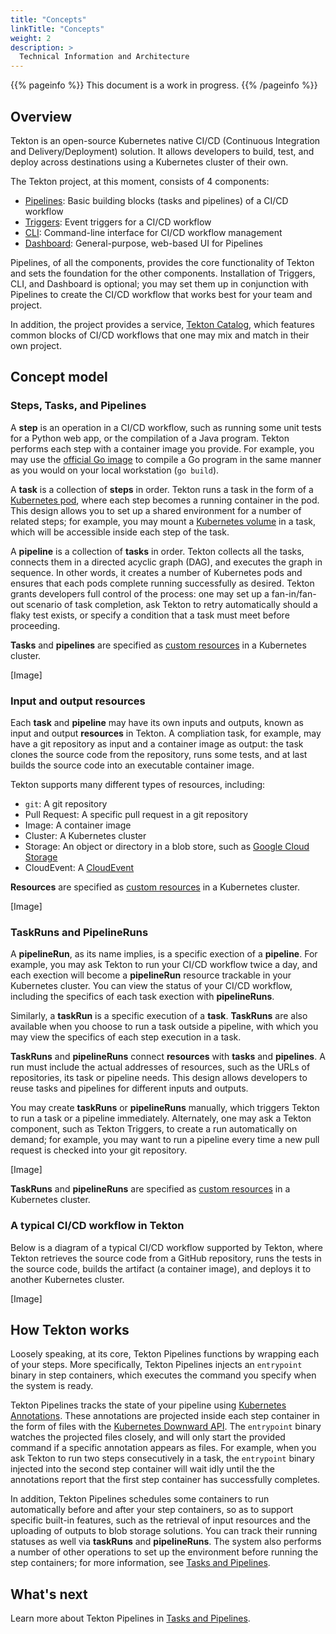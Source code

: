 ```yaml
---
title: "Concepts"
linkTitle: "Concepts"
weight: 2
description: >
  Technical Information and Architecture 
---
```


{{% pageinfo %}}
This document is a work in progress.
{{% /pageinfo %}}

## Overview

Tekton is an open-source Kubernetes native CI/CD (Continuous Integration and
Delivery/Deployment) solution. It allows developers to build, test, and
deploy across destinations using a Kubernetes cluster of their own.

The Tekton project, at this moment, consists of 4 components:

* [Pipelines](/docs/pipelines): Basic building blocks (tasks and pipelines) of a CI/CD workflow
* [Triggers](/docs/triggers): Event triggers for a CI/CD workflow
* [CLI](/docs/cli): Command-line interface for CI/CD workflow management
* [Dashboard](/docs/dashboard): General-purpose, web-based UI for Pipelines

Pipelines, of all the components, provides the core functionality of
Tekton and sets the foundation for the other components. Installation of
Triggers, CLI, and Dashboard is optional; you may set them up in conjunction
with Pipelines to create the CI/CD workflow that works best for your team
and project.

In addition, the project provides a service, [Tekton Catalog](/docs/catalog),
which features common blocks of CI/CD workflows that one may mix and match
in their own project.

## Concept model

### Steps, Tasks, and Pipelines

A **step** is an operation in a CI/CD workflow, such as running some unit tests
for a Python web app, or the compilation of a Java program. Tekton performs
each step with a container image you provide. For example, you may use the
[official Go image](https://hub.docker.com/_/golang) to compile a Go program
in the same manner as you would on your local workstation (`go build`).

A **task** is a collection of **steps** in order. Tekton runs a task in
the form of a [Kubernetes pod](https://kubernetes.io/docs/concepts/workloads/pods/pod-overview/),
where each step becomes a running container in the pod. This design allows you
to set up a shared environment for a number of related steps; for example,
you may mount a [Kubernetes volume](https://kubernetes.io/docs/concepts/storage/volumes/)
in a task, which will be accessible inside each step of the task.

A **pipeline** is a collection of **tasks** in order. Tekton collects all the
tasks, connects them in a directed acyclic graph (DAG), and executes the graph
in sequence. In other words, it creates a number of Kubernetes pods and
ensures that each pods complete running successfully as desired. Tekton grants
developers full control of the process: one may set up a fan-in/fan-out
scenario of task completion, ask Tekton to retry automatically should
a flaky test exists, or specify a condition that a task must meet before
proceeding.

**Tasks** and **pipelines** are specified as [custom resources](https://kubernetes.io/docs/concepts/extend-kubernetes/api-extension/custom-resources/)
in a Kubernetes cluster.

[Image]

### Input and output resources

Each **task** and **pipeline** may have its own inputs and outputs, known as
input and output **resources** in Tekton. A compliation task, for example, may
have a git repository as input and a container image as output: the task
clones the source code from the repository, runs some tests, and at last
builds the source code into an executable container image.

Tekton supports many different types of resources, including:

* `git`: A git repository
* Pull Request: A specific pull request in a git repository
* Image: A container image
* Cluster: A Kubernetes cluster
* Storage: An object or directory in a blob store, such as [Google Cloud Storage](https://cloud.google.com/storage)
* CloudEvent: A [CloudEvent](https://cloudevents.io)

**Resources** are specified as [custom resources](https://kubernetes.io/docs/concepts/extend-kubernetes/api-extension/custom-resources/)
in a Kubernetes cluster.


[Image]

### TaskRuns and PipelineRuns

A **pipelineRun**, as its name implies, is a specific exection of a **pipeline**.
For example, you may ask Tekton to run your CI/CD workflow twice a day, and
each exection will become a **pipelineRun** resource trackable in your
Kubernetes cluster. You can view the status of your CI/CD workflow, including
the specifics of each task exection with **pipelineRuns**.

Similarly, a **taskRun** is a specific execution of a **task**. **TaskRuns**
are also available when you choose to run a task outside a pipeline, with
which you may view the specifics of each step execution in a task.

**TaskRuns** and **pipelineRuns** connect **resources** with **tasks** and
**pipelines**. A run must include the actual addresses of resources, such as
the URLs of repositories, its task or pipeline needs. This design allows
developers to reuse tasks and pipelines for different inputs and outputs.

You may create **taskRuns** or **pipelineRuns** manually, which triggers
Tekton to run a task or a pipeline immediately. Alternately, one may ask a
Tekton component, such as Tekton Triggers, to create a run automatically on
demand; for example, you may want to run a pipeline every time a new pull
request is checked into your git repository.

[Image]

**TaskRuns** and **pipelineRuns** are specified as [custom resources](https://kubernetes.io/docs/concepts/extend-kubernetes/api-extension/custom-resources/)
in a Kubernetes cluster.

### A typical CI/CD workflow in Tekton

Below is a diagram of a typical CI/CD workflow supported by Tekton, where
Tekton retrieves the source code from a GitHub repository, runs the
tests in the source code, builds the artifact (a container image), and deploys
it to another Kubernetes cluster.

[Image]

## How Tekton works

Loosely speaking, at its core, Tekton Pipelines functions by wrapping each
of your steps. More specifically, Tekton Pipelines injects an `entrypoint`
binary in step containers, which executes the command you specify when
the system is ready.

Tekton Pipelines tracks the state of your pipeline using
[Kubernetes Annotations](https://kubernetes.io/docs/concepts/overview/working-with-objects/annotations/).
These annotations are projected inside each step container in the form
of files with the
[Kubernetes Downward API](https://kubernetes.io/docs/tasks/inject-data-application/downward-api-volume-expose-pod-information/#the-downward-api).
The `entrypoint` binary watches the projected files closely, and will only
start the provided command if a specific annotation appears as files. For
example, when you ask Tekton to run two steps consecutively in a task,
the `entrypoint` binary injected into the second step container will
wait idly until the the annotations report that the first step container
has successfully completes.

In addition, Tekton Pipelines schedules some containers to run automatically
before and after your step containers, so as to support specific built-in
features, such as the retrieval of input resources and the uploading of
outputs to blob storage solutions. You can track their running statuses as
well via **taskRuns** and **pipelineRuns**. The system also performs a number
of other operations to set up the environment before running the step
containers; for more information, see [Tasks and Pipelines](/docs/pipelines).

## What's next

Learn more about Tekton Pipelines in [Tasks and Pipelines](/docs/pipelines).
